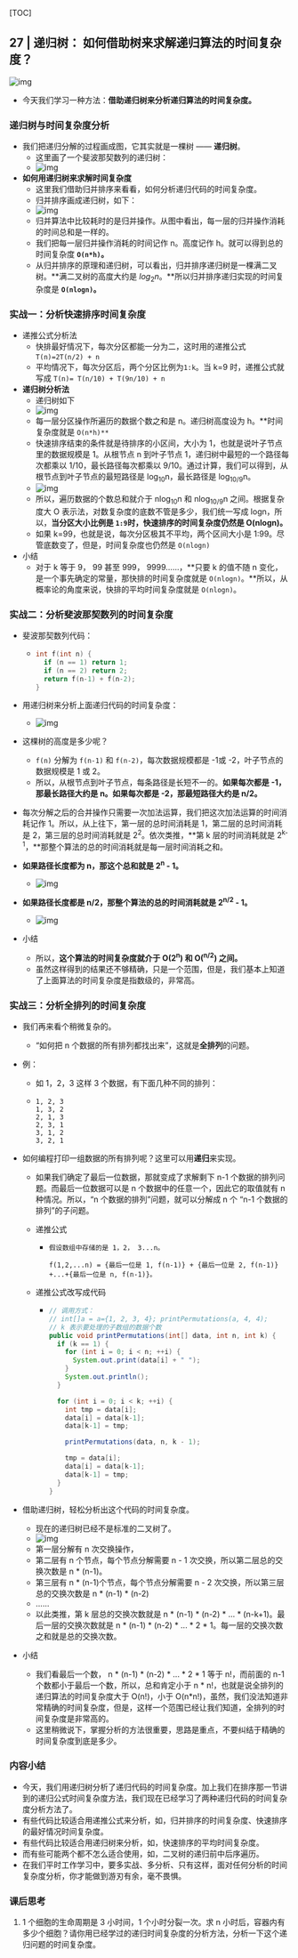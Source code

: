 [TOC]

## 27 | 递归树： 如何借助树来求解递归算法的时间复杂度？

![img](https://static001.geekbang.org/resource/image/2f/6d/2fde598f081f84187695fbf1937c446d.jpg)

- 今天我们学习一种方法：**借助递归树来分析递归算法的时间复杂度。**

### 递归树与时间复杂度分析

- 我们把递归分解的过程画成图，它其实就是一棵树 —— **递归树**。
    - 这里画了一个斐波那契数列的递归树：
    - ![img](https://static001.geekbang.org/resource/image/1d/a3/1d9648b7f43e430473d76d24803159a3.jpg)
- **如何用递归树来求解时间复杂度**
    - 这里我们借助归并排序来看看，如何分析递归代码的时间复杂度。
    - 归并排序画成递归树，如下：
    - ![img](https://static001.geekbang.org/resource/image/c6/d0/c66bfc3d02d3b7b8f64c208bf4c948d0.jpg)
    - 归并算法中比较耗时的是归并操作。从图中看出，每一层的归并操作消耗的时间总和是一样的。
    - 我们把每一层归并操作消耗的时间记作 n。高度记作 h。就可以得到总的时间复杂度 **`O(n*h)`。**
    - 从归并排序的原理和递归树，可以看出，归并排序递归树是一棵满二叉树。**满二叉树的高度大约是 $log_2n$。**所以归并排序递归实现的时间复杂度是 **`O(nlogn)`。**

### 实战一：分析快速排序时间复杂度

- 递推公式分析法
    - 快排最好情况下，每次分区都能一分为二，这时用的递推公式 `T(n)=2T(n/2) + n`
    - 平均情况下，每次分区后，两个分区比例为`1:k`。当 k=9 时，递推公式就写成 `T(n)= T(n/10) + T(9n/10) + n`
- **递归树分析法**
    - 递归树如下
    - ![img](https://static001.geekbang.org/resource/image/44/43/44972a3531dae0b7a0ccc935bc13f243.jpg)
    - 每一层分区操作所遍历的数据个数之和是 n。递归树高度设为 h。**时间复杂度就是 `O(n*h)**`
    - 快速排序结束的条件就是待排序的小区间，大小为 1，也就是说叶子节点里的数据规模是 1。从根节点 n 到叶子节点 1，递归树中最短的一个路径每次都乘以 1/10，最长路径每次都乘以 9/10。通过计算，我们可以得到，从根节点到叶子节点的最短路径是 log<sub>10</sub>n​，最长路径是 log<sub>10/9</sub>n。
    - ![img](https://static001.geekbang.org/resource/image/7c/ed/7cea8607f0d92a901f3152341830d6ed.jpg)
    - 所以，遍历数据的个数总和就介于  nlog<sub>10</sub>n 和 nlog<sub>10/9</sub>n 之间。根据复杂度大 O 表示法，对数复杂度的底数不管是多少，我们统一写成 logn，所以，**当分区大小比例是 `1:9`时，快速排序的时间复杂度仍然是 O(nlogn)。**
    - 如果 k=99，也就是说，每次分区极其不平均，两个区间大小是 1:99。尽管底数变了，但是，时间复杂度也仍然是 `O(nlogn)`
- 小结
    -   对于 k 等于 9， 99 甚至 999， 9999……，**只要 k 的值不随 n 变化，是一个事先确定的常量，那快排的时间复杂度就是 `O(nlogn)`。**所以，从概率论的角度来说，快排的平均时间复杂度就是 `O(nlogn)`。

### 实战二：分析斐波那契数列的时间复杂度

-   斐波那契数列代码：

    -   ```C
        int f(int n) {
          if (n == 1) return 1;
          if (n == 2) return 2;
          return f(n-1) + f(n-2);
        }
        
        ```

-   用递归树来分析上面递归代码的时间复杂度：

    -   ![img](https://static001.geekbang.org/resource/image/9c/ce/9ccbce1a70c7e2def52701dcf176a4ce.jpg)

-   这棵树的高度是多少呢？

    -   `f(n)` 分解为 `f(n-1)` 和 `f(n-2)`，每次数据规模都是 -1或 -2，叶子节点的数据规模是 1 或 2。
    -   所以，从根节点到叶子节点，每条路径是长短不一的。**如果每次都是 -1，那最长路径大约是 n。如果每次都是 -2，那最短路径大约是 n/2。**

-   每次分解之后的合并操作只需要一次加法运算，我们把这次加法运算的时间消耗记作 1。所以，从上往下，第一层的总时间消耗是 1，第二层的总时间消耗是 2，第三层的总时间消耗就是 2<sup>2</sup>。依次类推，**第 k 层的时间消耗就是 2<sup>k-1</sup>，**那整个算法的总的时间消耗就是每一层时间消耗之和。

-   **如果路径长度都为 n，那这个总和就是 2<sup>n</sup> - 1。**

    -   ![img](https://static001.geekbang.org/resource/image/86/1f/86d301fc5fa3088383fa5b45f01e4d1f.jpg)

-   **如果路径长度都是 n/2，那整个算法的总的时间消耗就是 2<sup>n/2</sup> - 1。**

    -   ![img](https://static001.geekbang.org/resource/image/55/d4/55fcb1570dfa09e457cdb93ba58777d4.jpg)

-   小结

    -   所以，**这个算法的时间复杂度就介于 O(2<sup>n</sup>) 和 O(<sup>n/2</sup>) 之间。**
    -   虽然这样得到的结果还不够精确，只是一个范围，但是，我们基本上知道了上面算法的时间复杂度是指数级的，非常高。

### 实战三：分析全排列的时间复杂度

-   我们再来看个稍微复杂的。

    -   “如何把 n 个数据的所有排列都找出来”，这就是**全排列**的问题。

-   例：

    -   如 1，2，3 这样 3 个数据，有下面几种不同的排列：

    -   ```
        1, 2, 3
        1, 3, 2
        2, 1, 3
        2, 3, 1
        3, 1, 2
        3, 2, 1
        ```

-   如何编程打印一组数据的所有排列呢？这里可以用**递归**来实现。

    -   如果我们确定了最后一位数据，那就变成了求解剩下 n-1 个数据的排列问题。而最后一位数据可以是 n 个数据中的任意一个，因此它的取值就有 n 种情况。所以，“n 个数据的排列”问题，就可以分解成 n 个 “n-1 个数据的排列”的子问题。

    -   递推公式

        -   ```
            假设数组中存储的是 1，2， 3...n。
                    
            f(1,2,...n) = {最后一位是 1, f(n-1)} + {最后一位是 2, f(n-1)} +...+{最后一位是 n, f(n-1)}。
            
            ```

    -   递推公式改写成代码

        -   ```java
            // 调用方式：
            // int[]a = a={1, 2, 3, 4}; printPermutations(a, 4, 4);
            // k 表示要处理的子数组的数据个数
            public void printPermutations(int[] data, int n, int k) {
              if (k == 1) {
                for (int i = 0; i < n; ++i) {
                  System.out.print(data[i] + " ");
                }
                System.out.println();
              }
            
              for (int i = 0; i < k; ++i) {
                int tmp = data[i];
                data[i] = data[k-1];
                data[k-1] = tmp;
            
                printPermutations(data, n, k - 1);
            
                tmp = data[i];
                data[i] = data[k-1];
                data[k-1] = tmp;
              }
            }
            
            ```

-   借助递归树，轻松分析出这个代码的时间复杂度。

    -   现在的递归树已经不是标准的二叉树了。
    -   ![img](https://static001.geekbang.org/resource/image/82/9b/82f40bed489cf29b14192b44decf059b.jpg)
    -   第一层分解有 n 次交换操作，
    -   第二层有 n 个节点，每个节点分解需要 n - 1 次交换，所以第二层总的交换次数是 n * (n-1)。
    -   第三层有 n * (n-1)个节点，每个节点分解需要 n - 2 次交换，所以第三层总的交换次数是 n * (n-1) * (n-2)
    -   ……
    -   以此类推，第 k 层总的交换次数就是 n * (n-1) * (n-2) * ... * (n-k+1)。最后一层的交换次数就是 n * (n-1) * (n-2) * ... * 2 * 1。每一层的交换次数之和就是总的交换次数。

-   小结

    -   我们看最后一个数， n * (n-1) * (n-2) * ... * 2 * 1 等于 n!，而前面的 n-1 个数都小于最后一个数，所以，总和肯定小于 n * n!，也就是说全排列的递归算法的时间复杂度大于 O(n!)，小于 O(n*n!)，虽然，我们没法知道非常精确的时间复杂度，但是，这样一个范围已经让我们知道，全排列的时间复杂度是非常高的。
    -   这里稍微说下，掌握分析的方法很重要，思路是重点，不要纠结于精确的时间复杂度到底是多少。

### 内容小结

-   今天，我们用递归树分析了递归代码的时间复杂度。加上我们在排序那一节讲到的递归公式时间复杂度方法，我们现在已经学习了两种递归代码的时间复杂度分析方法了。
-   有些代码比较适合用递推公式来分析，如，归并排序的时间复杂度、快速排序的最好情况时间复杂度。
-   有些代码比较适合用递归树来分析，如，快速排序的平均时间复杂度。
-   而有些可能两个都不怎么适合使用，如，二叉树的递归前中后序遍历。
-   在我们平时工作学习中，要多实战、多分析、只有这样，面对任何分析的时间复杂度分析，你才能做到游刃有余，毫不畏惧。

### 课后思考

1.  1 个细胞的生命周期是 3 小时间，1 个小时分裂一次。求 n 小时后，容器内有多少个细胞？请你用已经学过的递归时间复杂度的分析方法，分析一下这个递归问题的时间复杂度。

